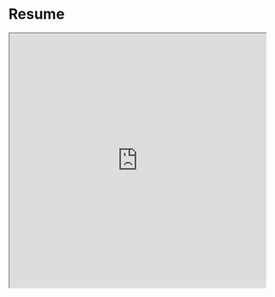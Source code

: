 # Resume
<!DOCTYPE html>
<html lang="en">
<head>
    <meta charset="UTF-8">
    <meta http-equiv="X-UA-Compatible" content="IE=edge">
    <meta name="viewport" content="width=device-width, initial-scale=1.0">
    <title>Embed PDF from GitHub</title>
</head>
<body>
    <iframe src="https://aadharshah.github.io/repository/Resume_Aadhar_Shah.pdf" width="100%" height="500px">
    </iframe>
</body>
</html>


